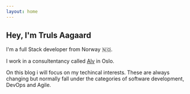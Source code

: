 ```yaml
---
layout: home
---
```


## Hey, I'm Truls Aagaard

I'm a full Stack developer from Norway 🇳🇴.

I work in a consultentancy called [Alv](alv.no) in Oslo.

On this blog i will focus on my techincal interests. These are always changing but normally fall under the categories of software development, DevOps and Agile.

